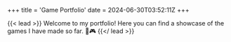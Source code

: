 +++
title = 'Game Portfolio'
date = 2024-06-30T03:52:11Z
+++

{{< lead >}}
Welcome to my portfolio! Here you can find a showcase of the games I have made so far. :star_struck::video_game:
{{</ lead >}}